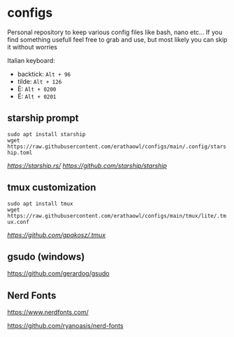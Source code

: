 # configs

Personal repository to keep various config files like bash, nano etc...
If you find something usefull feel free to grab and use, but most likely you can skip it without worries

Italian keyboard:
- backtick: `Alt + 96`
- tilde: `Alt + 126`
- È: `Alt + 0200`
- É: `Alt + 0201`

 
## starship prompt

`sudo apt install starship`\
`wget https://raw.githubusercontent.com/erathaowl/configs/main/.config/starship.toml`

*https://starship.rs/*
*https://github.com/starship/starship*


## tmux customization

`sudo apt install tmux`\
`wget https://raw.githubusercontent.com/erathaowl/configs/main/tmux/lite/.tmux.conf`

*https://github.com/gpakosz/.tmux*

## gsudo (windows)

https://github.com/gerardog/gsudo


## Nerd Fonts

https://www.nerdfonts.com/

https://github.com/ryanoasis/nerd-fonts
